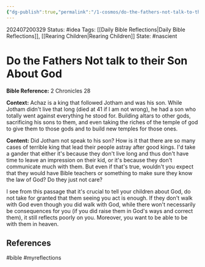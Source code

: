 ```yaml
---
{"dg-publish":true,"permalink":"/1-cosmos/do-the-fathers-not-talk-to-their-son-about-god/"}
---
```


202407200329
Status: #idea
Tags: [[Daily Bible Reflections\|Daily Bible Reflections]], [[Rearing Children\|Rearing Children]]
State: #nascient
# Do the Fathers Not talk to their Son About God
**Bible Reference:** 2 Chronicles 28

**Context:** Achaz is a king that followed Jotham and was his son. While Jotham didn't live that long (died at 41 if I am not wrong), he had a son who totally went against everything he stood for. Building altars to other gods, sacrificing his sons to them, and even taking the riches of the temple of god to give them to those gods and to build new temples for those ones.

**Content:** Did Jotham not speak to his son? How is it that there are so many cases of terrible king that lead their people astray after good kings. I'd take a gander that either it's because they don't live long and thus don't have time to leave an impression on their kid, or it's because they don't communicate much with them. But even if that's true, wouldn't you expect that they would have Bible teachers or something to make sure they know the law of God? Do they just not care?

I see from this passage that it's crucial to tell your children about God, do not take for granted that them seeing you act is enough. If they don't walk with God even though you did walk with God, while there won't necessarily be consequences for you (if you did raise them in God's ways and correct them), it still reflects poorly on you. Moreover, you want to be able to be with them in heaven.


## References


#bible #myreflections